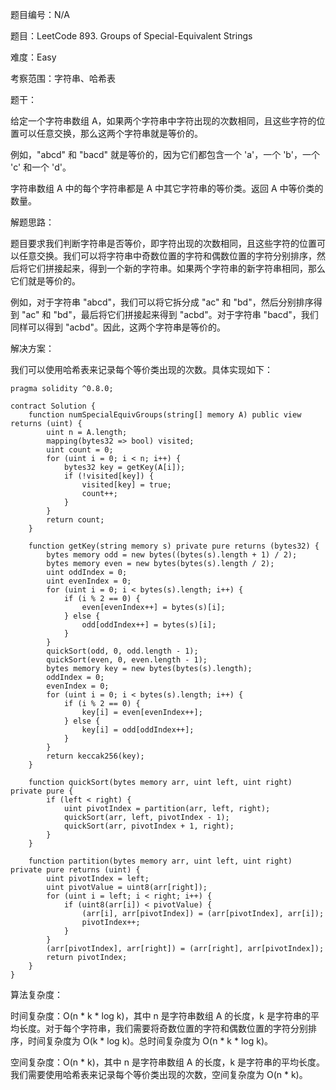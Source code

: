 题目编号：N/A

题目：LeetCode 893. Groups of Special-Equivalent Strings

难度：Easy

考察范围：字符串、哈希表

题干：

给定一个字符串数组 A，如果两个字符串中字符出现的次数相同，且这些字符的位置可以任意交换，那么这两个字符串就是等价的。

例如，"abcd" 和 "bacd" 就是等价的，因为它们都包含一个 'a'，一个 'b'，一个 'c' 和一个 'd'。

字符串数组 A 中的每个字符串都是 A 中其它字符串的等价类。返回 A 中等价类的数量。

解题思路：

题目要求我们判断字符串是否等价，即字符出现的次数相同，且这些字符的位置可以任意交换。我们可以将字符串中奇数位置的字符和偶数位置的字符分别排序，然后将它们拼接起来，得到一个新的字符串。如果两个字符串的新字符串相同，那么它们就是等价的。

例如，对于字符串 "abcd"，我们可以将它拆分成 "ac" 和 "bd"，然后分别排序得到 "ac" 和 "bd"，最后将它们拼接起来得到 "acbd"。对于字符串 "bacd"，我们同样可以得到 "acbd"。因此，这两个字符串是等价的。

解决方案：

我们可以使用哈希表来记录每个等价类出现的次数。具体实现如下：

```solidity
pragma solidity ^0.8.0;

contract Solution {
    function numSpecialEquivGroups(string[] memory A) public view returns (uint) {
        uint n = A.length;
        mapping(bytes32 => bool) visited;
        uint count = 0;
        for (uint i = 0; i < n; i++) {
            bytes32 key = getKey(A[i]);
            if (!visited[key]) {
                visited[key] = true;
                count++;
            }
        }
        return count;
    }

    function getKey(string memory s) private pure returns (bytes32) {
        bytes memory odd = new bytes((bytes(s).length + 1) / 2);
        bytes memory even = new bytes(bytes(s).length / 2);
        uint oddIndex = 0;
        uint evenIndex = 0;
        for (uint i = 0; i < bytes(s).length; i++) {
            if (i % 2 == 0) {
                even[evenIndex++] = bytes(s)[i];
            } else {
                odd[oddIndex++] = bytes(s)[i];
            }
        }
        quickSort(odd, 0, odd.length - 1);
        quickSort(even, 0, even.length - 1);
        bytes memory key = new bytes(bytes(s).length);
        oddIndex = 0;
        evenIndex = 0;
        for (uint i = 0; i < bytes(s).length; i++) {
            if (i % 2 == 0) {
                key[i] = even[evenIndex++];
            } else {
                key[i] = odd[oddIndex++];
            }
        }
        return keccak256(key);
    }

    function quickSort(bytes memory arr, uint left, uint right) private pure {
        if (left < right) {
            uint pivotIndex = partition(arr, left, right);
            quickSort(arr, left, pivotIndex - 1);
            quickSort(arr, pivotIndex + 1, right);
        }
    }

    function partition(bytes memory arr, uint left, uint right) private pure returns (uint) {
        uint pivotIndex = left;
        uint pivotValue = uint8(arr[right]);
        for (uint i = left; i < right; i++) {
            if (uint8(arr[i]) < pivotValue) {
                (arr[i], arr[pivotIndex]) = (arr[pivotIndex], arr[i]);
                pivotIndex++;
            }
        }
        (arr[pivotIndex], arr[right]) = (arr[right], arr[pivotIndex]);
        return pivotIndex;
    }
}
```

算法复杂度：

时间复杂度：O(n * k * log k)，其中 n 是字符串数组 A 的长度，k 是字符串的平均长度。对于每个字符串，我们需要将奇数位置的字符和偶数位置的字符分别排序，时间复杂度为 O(k * log k)。总时间复杂度为 O(n * k * log k)。

空间复杂度：O(n * k)，其中 n 是字符串数组 A 的长度，k 是字符串的平均长度。我们需要使用哈希表来记录每个等价类出现的次数，空间复杂度为 O(n * k)。